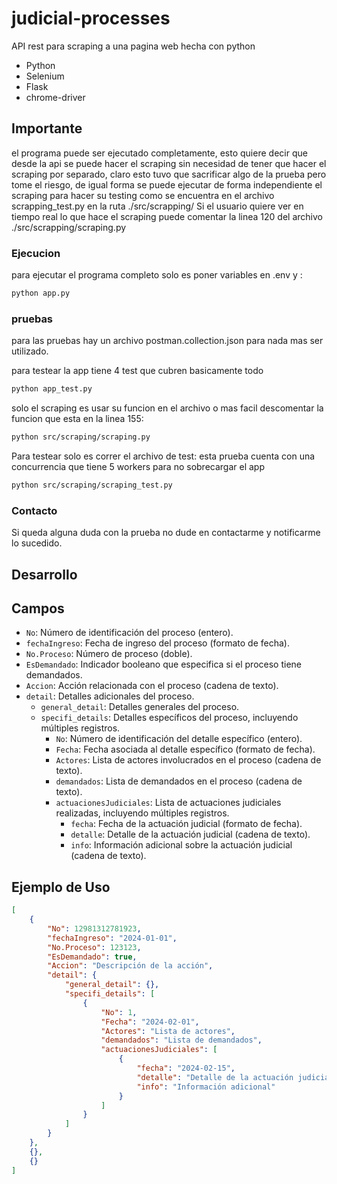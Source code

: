 # judicial-processes
API rest para scraping a una pagina web hecha con python

- Python
- Selenium
- Flask
- chrome-driver

## Importante
el programa puede ser ejecutado completamente, esto quiere decir que desde la api se puede hacer el scraping sin necesidad de tener que hacer el scraping por separado, claro esto tuvo que sacrificar algo de la prueba pero tome el riesgo, de igual forma se puede ejecutar de forma independiente el scraping para hacer su testing como se encuentra en el archivo scrapping_test.py en la ruta ./src/scrapping/ 
Si el usuario quiere ver en tiempo real lo que hace el scraping puede comentar la linea 120 del archivo ./src/scrapping/scraping.py

### Ejecucion
para ejecutar el programa completo solo es poner variables en .env y :
```sh
python app.py
```
### pruebas
para las pruebas hay un archivo postman.collection.json para nada mas ser utilizado.

para testear la app tiene 4 test que cubren basicamente todo
```sh
python app_test.py
```

solo el scraping es usar su funcion en el archivo o mas facil descomentar la funcion que esta en la linea 155:
```sh
python src/scraping/scraping.py
```

Para testear solo es correr el archivo de test:
esta prueba cuenta con una concurrencia que tiene 5 workers para no sobrecargar el app
```sh
python src/scraping/scraping_test.py
```

### Contacto
Si queda alguna duda con la prueba no dude en contactarme y notificarme lo sucedido.

## Desarrollo

## Campos

- `No`: Número de identificación del proceso (entero).
- `fechaIngreso`: Fecha de ingreso del proceso (formato de fecha).
- `No.Proceso`: Número de proceso (doble).
- `EsDemandado`: Indicador booleano que especifica si el proceso tiene demandados.
- `Accion`: Acción relacionada con el proceso (cadena de texto).
- `detail`: Detalles adicionales del proceso.
  - `general_detail`: Detalles generales del proceso.
  - `specifi_details`: Detalles específicos del proceso, incluyendo múltiples registros.
    - `No`: Número de identificación del detalle específico (entero).
    - `Fecha`: Fecha asociada al detalle específico (formato de fecha).
    - `Actores`: Lista de actores involucrados en el proceso (cadena de texto).
    - `demandados`: Lista de demandados en el proceso (cadena de texto).
    - `actuacionesJudiciales`: Lista de actuaciones judiciales realizadas, incluyendo múltiples registros.
      - `fecha`: Fecha de la actuación judicial (formato de fecha).
      - `detalle`: Detalle de la actuación judicial (cadena de texto).
      - `info`: Información adicional sobre la actuación judicial (cadena de texto).

## Ejemplo de Uso

```json
[
	{
		"No": 12981312781923,
		"fechaIngreso": "2024-01-01",
		"No.Proceso": 123123,
		"EsDemandado": true,
		"Accion": "Descripción de la acción",
		"detail": {
			"general_detail": {},
			"specifi_details": [
				{
					"No": 1,
					"Fecha": "2024-02-01",
					"Actores": "Lista de actores",
					"demandados": "Lista de demandados",
					"actuacionesJudiciales": [
						{
							"fecha": "2024-02-15",
							"detalle": "Detalle de la actuación judicial",
							"info": "Información adicional"
						}
					]
				}
			]
		}
	},
	{},
	{}
]